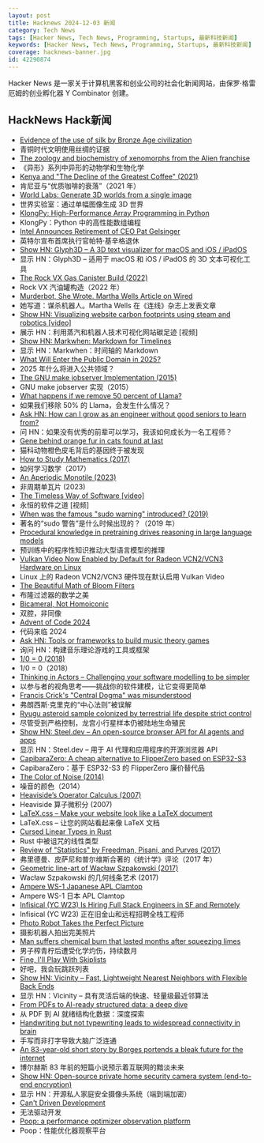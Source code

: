 ```yaml
---
layout: post
title: Hacknews 2024-12-03 新闻
category: Tech News
tags: [Hacker News, Tech News, Programming, Startups, 最新科技新闻]
keywords: [Hacker News, Tech News, Programming, Startups, 最新科技新闻]
coverage: hacknews-banner.jpg
id: 42290874
---
```


Hacker News 是一家关于计算机黑客和创业公司的社会化新闻网站，由保罗·格雷厄姆的创业孵化器 Y Combinator 创建。

## HackNews Hack新闻

- [Evidence of the use of silk by Bronze Age civilization](https://www.nature.com/articles/s41598-024-78687-7)
- 青铜时代文明使用丝绸的证据
- [The zoology and biochemistry of xenomorphs from the Alien franchise](https://jgeekstudies.org/2024/12/02/xenomorphia-ex-machina-the-zoology-and-biochemistry-of-xenomorphs-from-the-alien-franchise/)
- 《异形》系列中异形的动物学和生物化学
- [Kenya and "The Decline of the Greatest Coffee" (2021)](https://christopherferan.com/2021/12/25/kenya-and-the-decline-of-the-worlds-greatest-coffee/)
- 肯尼亚与“优质咖啡的衰落”（2021 年）
- [World Labs: Generate 3D worlds from a single image](https://www.worldlabs.ai/blog)
- 世界实验室：通过单幅图像生成 3D 世界
- [KlongPy: High-Performance Array Programming in Python](https://github.com/briangu/klongpy)
- KlongPy：Python 中的高性能数组编程
- [Intel Announces Retirement of CEO Pat Gelsinger](https://www.intel.com/content/www/us/en/newsroom/news/intel-ceo-news-dec-2024.html)
- 英特尔宣布首席执行官帕特·基辛格退休
- [Show HN: Glyph3D – A 3D text visualizer for macOS and iOS / iPadOS](https://github.com/tikimcfee/LookAtThat)
- 显示 HN：Glyph3D – 适用于 macOS 和 iOS / iPadOS 的 3D 文本可视化工具
- [The Rock VX Gas Canister Build (2022)](https://www.therpf.com/forums/threads/the-rock-vx-gas-canister-build.344983/)
- Rock VX 汽油罐构造（2022 年）
- [Murderbot, She Wrote. Martha Wells Article on Wired](https://www.wired.com/story/murderbot-she-wrote-martha-wells/)
- 她写道：谋杀机器人。Martha Wells 在《连线》杂志上发表文章
- [Show HN: Visualizing website carbon footprints using steam and robotics [video]](https://vimeo.com/1028745293)
- 展示 HN：利用蒸汽和机器人技术可视化网站碳足迹 [视频]
- [Show HN: Markwhen: Markdown for Timelines](https://markwhen.com)
- 显示 HN：Markwhen：时间轴的 Markdown
- [What Will Enter the Public Domain in 2025?](https://publicdomainreview.org/features/entering-the-public-domain/2025/)
- 2025 年什么将进入公共领域？
- [The GNU make jobserver Implementation (2015)](https://make.mad-scientist.net/papers/jobserver-implementation/)
- GNU make jobserver 实现（2015）
- [What happens if we remove 50 percent of Llama?](https://neuralmagic.com/blog/24-sparse-llama-smaller-models-for-efficient-gpu-inference/)
- 如果我们移除 50% 的 Llama，会发生什么情况？
- [Ask HN: How can I grow as an engineer without good seniors to learn from?]()
- 问 HN：如果没有优秀的前辈可以学习，我该如何成长为一名工程师？
- [Gene behind orange fur in cats found at last](https://www.science.org/content/article/gene-behind-orange-fur-cats-found-last)
- 猫科动物橙色皮毛背后的基因终于被发现
- [How to Study Mathematics (2017)](https://www.math.uh.edu/~dblecher/pf2.html)
- 如何学习数学（2017）
- [An Aperiodic Monotile (2023)](https://cs.uwaterloo.ca/~csk/hat/)
- 非周期单瓦片 (2023)
- [The Timeless Way of Software [video]](https://www.youtube.com/watch?v=wTv5kvuP1hI)
- 永恒的软件之道 [视频]
- [When was the famous "sudo warning" introduced? (2019)](https://retrocomputing.stackexchange.com/questions/12521/when-was-the-famous-sudo-warning-introduced-under-what-background-by-whom)
- 著名的“sudo 警告”是什么时候出现的？（2019 年）
- [Procedural knowledge in pretraining drives reasoning in large language models](https://arxiv.org/abs/2411.12580)
- 预训练中的程序性知识推动大型语言模型的推理
- [Vulkan Video Now Enabled by Default for Radeon VCN2/VCN3 Hardware on Linux](https://www.phoronix.com/news/Vulkan-Video-VCN2-VCN3-Default)
- Linux 上的 Radeon VCN2/VCN3 硬件现在默认启用 Vulkan Video
- [The Beautiful Math of Bloom Filters](https://nyadgar.com/posts/the-beautiful-math-of-bloom-filters/)
- 布隆过滤器的数学之美
- [Bicameral, Not Homoiconic](https://parentheticallyspeaking.org/articles/bicameral-not-homoiconic/)
- 双腔，非同像
- [Advent of Code 2024](https://adventofcode.com/2024/about)
- 代码来临 2024
- [Ask HN: Tools or frameworks to build music theory games]()
- 询问 HN：构建音乐理论游戏的工具或框架
- [1/0 = 0 (2018)](https://www.hillelwayne.com/post/divide-by-zero/)
- 1/0 = 0（2018）
- [Thinking in Actors – Challenging your software modelling to be simpler](https://jeremycarterau.substack.com/p/thinking-in-actors-part-1)
- 以参与者的视角思考——挑战你的软件建模，让它变得更简单
- [Francis Crick's "Central Dogma" was misunderstood](https://www.asimov.press/p/crick)
- 弗朗西斯·克里克的“中心法则”被误解
- [Ryugu asteroid sample colonized by terrestrial life despite strict control](https://phys.org/news/2024-11-ryugu-asteroid-sample-rapidly-colonized.html)
- 尽管受到严格控制，龙宫小行星样本仍被陆地生命殖民
- [Show HN: Steel.dev – An open-source browser API for AI agents and apps](https://github.com/steel-dev/steel-browser)
- 显示 HN：Steel.dev – 用于 AI 代理和应用程序的开源浏览器 API
- [CapibaraZero: A cheap alternative to FlipperZero based on ESP32-S3](https://capibarazero.com/)
- CapibaraZero：基于 ESP32-S3 的 FlipperZero 廉价替代品
- [The Color of Noise (2014)](https://caseymuratori.com/blog_0010)
- 噪音的颜色（2014）
- [Heaviside’s Operator Calculus (2007)](https://deadreckonings.com/2007/12/07/heavisides-operator-calculus/)
- Heaviside 算子微积分 (2007)
- [LaTeX.css – Make your website look like a LaTeX document](https://latex.vercel.app/)
- LaTeX.css – 让您的网站看起来像 LaTeX 文档
- [Cursed Linear Types in Rust](https://geo-ant.github.io/blog/2024/rust-linear-types-use-once/)
- Rust 中被诅咒的线性类型
- [Review of "Statistics" by Freedman, Pisani, and Purves (2017)](http://cadlag.org/posts/a-review-of-freedman-pisani-purves-statistics.html)
- 弗里德曼、皮萨尼和普尔维斯合著的《统计学》评论（2017 年）
- [Geometric line-art of Wacław Szpakowski (2017)](https://www.theparisreview.org/blog/2017/02/15/rhythmical-lines/)
- Wacław Szpakowski 的几何线条艺术 (2017)
- [Ampere WS-1 Japanese APL Clamtop](https://computeradsfromthepast.substack.com/p/ampere-ws-1)
- Ampere WS-1 日本 APL Clamtop
- [Infisical (YC W23) Is Hiring Full Stack Engineers in SF and Remotely](https://www.ycombinator.com/companies/infisical/jobs/2OGBQMt-full-stack-engineer-sf)
- Infisical (YC W23) 正在旧金山和远程招聘全栈工程师
- [Photo Robot Takes the Perfect Picture](https://spectrum.ieee.org/photo-robot)
- 摄影机器人拍出完美照片
- [Man suffers chemical burn that lasted months after squeezing limes](https://arstechnica.com/health/2024/11/man-suffers-chemical-burn-that-lasted-months-after-squeezing-limes/)
- 男子榨青柠后遭受化学灼伤，持续数月
- [Fine, I'll Play With Skiplists](https://buttondown.com/jaffray/archive/fine-ill-play-with-skiplists/)
- 好吧，我会玩跳跃列表
- [Show HN: Vicinity – Fast, Lightweight Nearest Neighbors with Flexible Back Ends](https://github.com/MinishLab/vicinity)
- 显示 HN：Vicinity – 具有灵活后端的快速、轻量级最近邻算法
- [From PDFs to AI-ready structured data: a deep dive](https://explosion.ai/blog/pdfs-nlp-structured-data)
- 从 PDF 到 AI 就绪结构化数据：深度探索
- [Handwriting but not typewriting leads to widespread connectivity in brain](https://www.openread.academy/en/paper/reading?corpusId=503252214)
- 手写而非打字导致大脑广泛连通
- [An 83-year-old short story by Borges portends a bleak future for the internet](https://theconversation.com/an-83-year-old-short-story-by-borges-portends-a-bleak-future-for-the-internet-242998)
- 博尔赫斯 83 年前的短篇小说预示着互联网的黯淡未来
- [Show HN: Open-source private home security camera system (end-to-end encryption)](https://github.com/privastead/privastead)
- 显示 HN：开源私人家庭安全摄像头系统（端到端加密）
- [Can't Driven Development](https://rm4n0s.github.io/posts/6-cant-driven-development/)
- 无法驱动开发
- [Poop: a performance optimizer observation platform](https://github.com/andrewrk/poop)
- Poop：性能优化器观察平台

